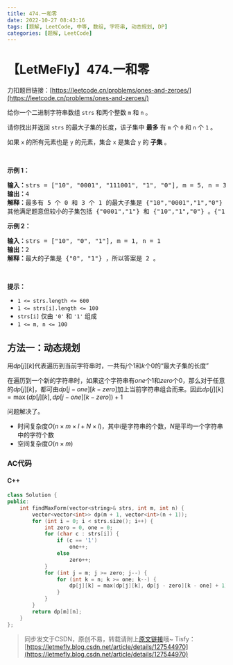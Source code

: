 ```yaml
---
title: 474.一和零
date: 2022-10-27 08:43:16
tags: [题解, LeetCode, 中等, 数组, 字符串, 动态规划, DP]
categories: [题解, LeetCode]
---
```


# 【LetMeFly】474.一和零

力扣题目链接：[https://leetcode.cn/problems/ones-and-zeroes/](https://leetcode.cn/problems/ones-and-zeroes/)

<p>给你一个二进制字符串数组 <code>strs</code> 和两个整数 <code>m</code> 和 <code>n</code> 。</p>

<div class="MachineTrans-Lines">
<p class="MachineTrans-lang-zh-CN">请你找出并返回 <code>strs</code> 的最大子集的长度，该子集中 <strong>最多</strong> 有 <code>m</code> 个 <code>0</code> 和 <code>n</code> 个 <code>1</code> 。</p>

<p class="MachineTrans-lang-zh-CN">如果 <code>x</code> 的所有元素也是 <code>y</code> 的元素，集合 <code>x</code> 是集合 <code>y</code> 的 <strong>子集</strong> 。</p>
</div>

<p>&nbsp;</p>

<p><strong>示例 1：</strong></p>

<pre>
<strong>输入：</strong>strs = ["10", "0001", "111001", "1", "0"], m = 5, n = 3
<strong>输出：</strong>4
<strong>解释：</strong>最多有 5 个 0 和 3 个 1 的最大子集是 {"10","0001","1","0"} ，因此答案是 4 。
其他满足题意但较小的子集包括 {"0001","1"} 和 {"10","1","0"} 。{"111001"} 不满足题意，因为它含 4 个 1 ，大于 n 的值 3 。
</pre>

<p><strong>示例 2：</strong></p>

<pre>
<strong>输入：</strong>strs = ["10", "0", "1"], m = 1, n = 1
<strong>输出：</strong>2
<strong>解释：</strong>最大的子集是 {"0", "1"} ，所以答案是 2 。
</pre>

<p>&nbsp;</p>

<p><strong>提示：</strong></p>

<ul>
	<li><code>1 &lt;= strs.length &lt;= 600</code></li>
	<li><code>1 &lt;= strs[i].length &lt;= 100</code></li>
	<li><code>strs[i]</code>&nbsp;仅由&nbsp;<code>'0'</code> 和&nbsp;<code>'1'</code> 组成</li>
	<li><code>1 &lt;= m, n &lt;= 100</code></li>
</ul>


    
## 方法一：动态规划

用$dp[j][k]$代表遍历到当前字符串时，一共有$j$个$1$和$k$个$0$的“最大子集的长度”

在遍历到一个新的字符串时，如果这个字符串有$one$个$1$和$zero$个$0$，那么对于任意的$dp[j][k]$，都可由$dp[j - one][k - zero]$加上当前字符串组合而来。因此$dp[j][k] = \max(dp[j][k], dp[j - one][k - zero]) + 1$

问题解决了。

+ 时间复杂度$O(n\times m\times l + N\times l)$，其中$l$是字符串的个数，$N$是平均一个字符串中的字符个数
+ 空间复杂度$O(n\times m)$

### AC代码

#### C++

```cpp
class Solution {
public:
    int findMaxForm(vector<string>& strs, int m, int n) {
        vector<vector<int>> dp(m + 1, vector<int>(n + 1));
        for (int i = 0; i < strs.size(); i++) {
            int zero = 0, one = 0;
            for (char c : strs[i]) {
                if (c == '1')
                    one++;
                else
                    zero++;
            }
            for (int j = m; j >= zero; j--) {
                for (int k = n; k >= one; k--) {
                    dp[j][k] = max(dp[j][k], dp[j - zero][k - one] + 1);
                }
            }
        }
        return dp[m][n];
    }
};
```

> 同步发文于CSDN，原创不易，转载请附上[原文链接](https://blog.letmefly.xyz/2022/10/27/LeetCode%200474.%E4%B8%80%E5%92%8C%E9%9B%B6/)哦~
> Tisfy：[https://letmefly.blog.csdn.net/article/details/127544970](https://letmefly.blog.csdn.net/article/details/127544970)
